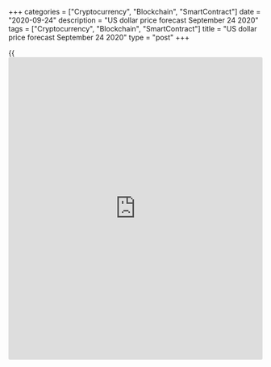+++
categories = ["Cryptocurrency", "Blockchain", "SmartContract"]
date = "2020-09-24"
description = "US dollar price forecast September 24 2020"
tags = ["Cryptocurrency", "Blockchain", "SmartContract"]
title = "US dollar price forecast September 24 2020"
type = "post"
+++

{{<iframe id="large-banner" src="https://www.bounty.group/#slide=16.0" width="100%" height="600" scrolling="no" style="border: 0px solid rgb(216, 221, 230); border-radius: 3px;">}}

2020-09-24

2020-09-24

Euro is throwing the ballast. Forecast for 24.09.2020Dmitri Demidenko

The euro-area PMI data encourage speculators to exit euro longs. The
idea of the growth gap between the euro area and the USA has exhausted.
What if it isn’t so? Forex analytics and [EURUSD][1] trading plan

## Fundamental euro forecast for the month

The market s are going where the investment ideas suggest. For example,
Warren Buffett buys Japanese retailer stocks. So, the Asian region
should be recovering faster than other advanced economies. Besides, the
Japanese domestic demand will be strong also because of the population
aging. Among the acquaintances of this investment genius, there is not a
single day trader. If you are not one of those who Buffett shakes hands
with, you can hardly consider yourself successful in the financial
markets.

The primary investment idea driving the [EURUSD][1] up throughout the
summer was the divergence in the economic growth of the Eurozone and the
United States. The euro-area GDP recovery seemed to be going on faster
than the US growth amid several factors. They are the improvement of the
epidemiological situation in the euro area, the €750-billion recovery
fund created by the EU governments, the growth of the global risk
appetite, which was signaled by the rally of the global stock indices.
In autumn, the euro’s key investment idea has exhausted. Speculators
have been exiting short positions on the US dollar, and the [EURUSD][1]
is being corrected down.

Yes, the COVID-19 situation in the USA is still tense, but the economy
seems to have adapted to the pandemic. The Markit US Composite PMI came
in above 54 in August and September. In the Eurozone, economic
performance has declined. The second pandemic wave sent the euro-area
PMI down from 51.9 to 50.1. Services PMI dipped below 50, which means
the sector is contracting.

###  **Dynamics of euro-area PMIs**

 _Source_ _: Bloomberg_

The weakness of the PMI signals that although the initial rebound in GDP
was more substantial than expected, this is not the best reference for
long-term trading. Further economic recovery will depend on the COVID-19
situation, and it is now quite difficult in the euro-area.

On the other hand, the euro-area can be proud of the European recover
fund, which ECB urges the EU to make permanent. According to the central
bank, Croatia, Bulgaria, and Greece will benefit most from grants. Among
the net beneficiaries are Portugal, which will expand GDP by 5.4%, Spain
(+ 3.4%), and Italy (+ 1.9%) because of the stimulus.

### The impact of the European recovery fund on the EU economies

 _Source_ _: Financial Times_

The USA can’t count on permanent financial support. Fed officials are
urging Congress to increase the fiscal stimulus, but Democrats and
Republicans do not find common ground on the issue. As a result, the
worst-case scenario for the US economy could be the lack of additional
assistance, the chaotic management of the virus, and the second wave of
COVID-19.

###  **[EURUSD][1] **trading plan for the month

In my opinion, we should be optimistic and believe in a soon victory
over the coronavirus pandemic. In this case, the idea of the growth gap
between the US and the euro area will be back in the financial markets.
If so, it will be relevant to open long-term [EURUSD][1] buy positions
on the price fall to 1.158-1.161 and 1.149-1.152.

* * *

P.S. Did you like my article? Share it in social networks: it will be
the best “thank you" :)

Ask me questions and comment below. I’ll be glad to answer your
questions and give necessary explanations.

 **Useful links:**

  * I recommend trying to trade with a reliable broker [here][2]. The system allows you to trade by yourself or copy successful traders from all across the globe.
  * Use my promo-code BLOG for getting deposit bonus 50% on LiteForex platform. Just enter this code in the appropriate field while [depositing][3] your trading account.
  * Telegram chat for traders: <t.me/liteforexengchat>. We are sharing the signals and trading experience
  * Telegram channel with high-quality analytics, Forex reviews, training articles, and other useful things for traders <t.me/liteforex>

## Price chart of EURUSD in real time mode

The content of this article reflects the author’s opinion and does not
necessarily reflect the official position of LiteForex. The material
published on this page is provided for informational purposes only and
should not be considered as the provision of investment advice for the
purposes of Directive 2004/39/EC.

Rate this article:

{{value}}

( {{count}} {{title}} )

   1. my.liteforex.com/trading/chart?symbol=EURUSD&returnUrl=true
   2. my.liteforex.com/?category=analysts-opinions&slug=euro-is-throwing-the-ballast-forecast-for-24092020&openPopup=%2Fregistration%2Fpopup&utm_source=blog&utm_medium=article&utm_campaign=bonus
   3. my.liteforex.com/deposit/?category=analysts-opinions&slug=euro-is-throwing-the-ballast-forecast-for-24092020&promo_code=BLOG&utm_source=blog&utm_medium=article&utm_campaign=bonus